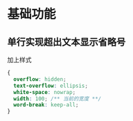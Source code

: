 # 基础功能

## 单行实现超出文本显示省略号

加上样式

````css
{
  overflow: hidden;
  text-overflow: ellipsis;
  white-space: nowrap;
  width: 100; /** 当前的宽度 **/
  word-break: keep-all;
}
````

